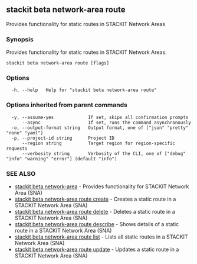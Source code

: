 ## stackit beta network-area route

Provides functionality for static routes in STACKIT Network Areas

### Synopsis

Provides functionality for static routes in STACKIT Network Areas.

```
stackit beta network-area route [flags]
```

### Options

```
  -h, --help   Help for "stackit beta network-area route"
```

### Options inherited from parent commands

```
  -y, --assume-yes             If set, skips all confirmation prompts
      --async                  If set, runs the command asynchronously
  -o, --output-format string   Output format, one of ["json" "pretty" "none" "yaml"]
  -p, --project-id string      Project ID
      --region string          Target region for region-specific requests
      --verbosity string       Verbosity of the CLI, one of ["debug" "info" "warning" "error"] (default "info")
```

### SEE ALSO

* [stackit beta network-area](./stackit_beta_network-area.md)	 - Provides functionality for STACKIT Network Area (SNA)
* [stackit beta network-area route create](./stackit_beta_network-area_route_create.md)	 - Creates a static route in a STACKIT Network Area (SNA)
* [stackit beta network-area route delete](./stackit_beta_network-area_route_delete.md)	 - Deletes a static route in a STACKIT Network Area (SNA)
* [stackit beta network-area route describe](./stackit_beta_network-area_route_describe.md)	 - Shows details of a static route in a STACKIT Network Area (SNA)
* [stackit beta network-area route list](./stackit_beta_network-area_route_list.md)	 - Lists all static routes in a STACKIT Network Area (SNA)
* [stackit beta network-area route update](./stackit_beta_network-area_route_update.md)	 - Updates a static route in a STACKIT Network Area (SNA)

